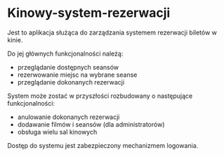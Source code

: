 # Kinowy-system-rezerwacji

Jest to aplikacja służąca do zarządzania systemem rezerwacji biletów w kinie.

Do jej głównych funkcjonalności należą:
- przeglądanie dostępnych seansów
- rezerwowanie miejsc na wybrane seanse
- przeglądanie dokonanych rezerwacji

System może zostać w przyszłości rozbudowany o następujące funkcjonalności:
- anulowanie dokonanych rezerwacji
- dodawanie filmów i seansów (dla administratorów)
- obsługa wielu sal kinowych

Dostęp do systemu jest zabezpieczony mechanizmem logowania.
